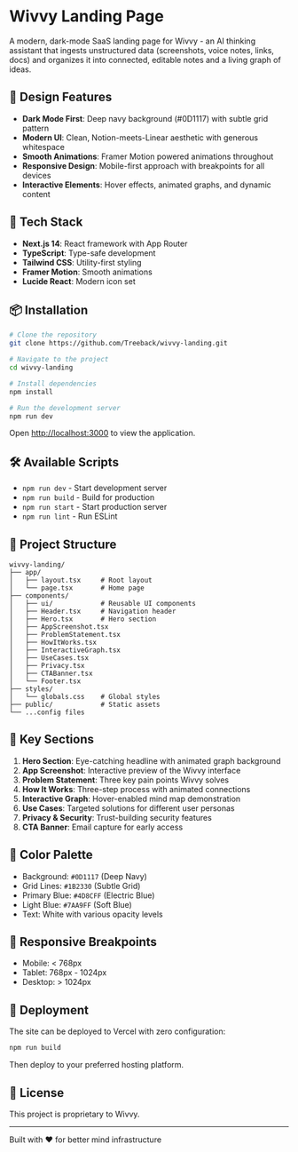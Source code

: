 # Wivvy Landing Page

A modern, dark-mode SaaS landing page for Wivvy - an AI thinking assistant that ingests unstructured data (screenshots, voice notes, links, docs) and organizes it into connected, editable notes and a living graph of ideas.

## 🎨 Design Features

- **Dark Mode First**: Deep navy background (#0D1117) with subtle grid pattern
- **Modern UI**: Clean, Notion-meets-Linear aesthetic with generous whitespace
- **Smooth Animations**: Framer Motion powered animations throughout
- **Responsive Design**: Mobile-first approach with breakpoints for all devices
- **Interactive Elements**: Hover effects, animated graphs, and dynamic content

## 🚀 Tech Stack

- **Next.js 14**: React framework with App Router
- **TypeScript**: Type-safe development
- **Tailwind CSS**: Utility-first styling
- **Framer Motion**: Smooth animations
- **Lucide React**: Modern icon set

## 📦 Installation

```bash
# Clone the repository
git clone https://github.com/Treeback/wivvy-landing.git

# Navigate to the project
cd wivvy-landing

# Install dependencies
npm install

# Run the development server
npm run dev
```

Open [http://localhost:3000](http://localhost:3000) to view the application.

## 🛠️ Available Scripts

- `npm run dev` - Start development server
- `npm run build` - Build for production
- `npm run start` - Start production server
- `npm run lint` - Run ESLint

## 📁 Project Structure

```
wivvy-landing/
├── app/
│   ├── layout.tsx     # Root layout
│   └── page.tsx       # Home page
├── components/
│   ├── ui/            # Reusable UI components
│   ├── Header.tsx     # Navigation header
│   ├── Hero.tsx       # Hero section
│   ├── AppScreenshot.tsx
│   ├── ProblemStatement.tsx
│   ├── HowItWorks.tsx
│   ├── InteractiveGraph.tsx
│   ├── UseCases.tsx
│   ├── Privacy.tsx
│   ├── CTABanner.tsx
│   └── Footer.tsx
├── styles/
│   └── globals.css    # Global styles
├── public/            # Static assets
└── ...config files
```

## 🎯 Key Sections

1. **Hero Section**: Eye-catching headline with animated graph background
2. **App Screenshot**: Interactive preview of the Wivvy interface
3. **Problem Statement**: Three key pain points Wivvy solves
4. **How It Works**: Three-step process with animated connections
5. **Interactive Graph**: Hover-enabled mind map demonstration
6. **Use Cases**: Targeted solutions for different user personas
7. **Privacy & Security**: Trust-building security features
8. **CTA Banner**: Email capture for early access

## 🎨 Color Palette

- Background: `#0D1117` (Deep Navy)
- Grid Lines: `#1B2330` (Subtle Grid)
- Primary Blue: `#4D8CFF` (Electric Blue)
- Light Blue: `#7AA9FF` (Soft Blue)
- Text: White with various opacity levels

## 📱 Responsive Breakpoints

- Mobile: < 768px
- Tablet: 768px - 1024px
- Desktop: > 1024px

## 🚀 Deployment

The site can be deployed to Vercel with zero configuration:

```bash
npm run build
```

Then deploy to your preferred hosting platform.

## 📄 License

This project is proprietary to Wivvy.

---

Built with ❤️ for better mind infrastructure